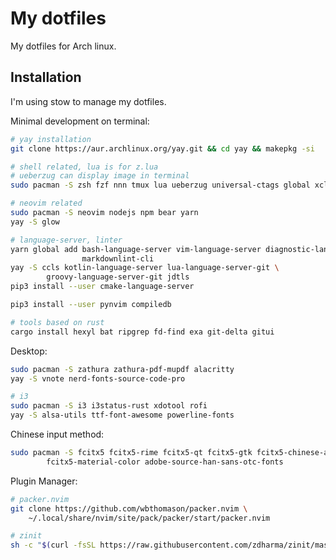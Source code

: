 # My dotfiles

My dotfiles for Arch linux.

## Installation

I'm using stow to manage my dotfiles.

Minimal development on terminal:

```sh
# yay installation
git clone https://aur.archlinux.org/yay.git && cd yay && makepkg -si

# shell related, lua is for z.lua
# ueberzug can display image in terminal
sudo pacman -S zsh fzf nnn tmux lua ueberzug universal-ctags global xclip

# neovim related
sudo pacman -S neovim nodejs npm bear yarn
yay -S glow

# language-server, linter
yarn global add bash-language-server vim-language-server diagnostic-languageserver \
                markdownlint-cli
yay -S ccls kotlin-language-server lua-language-server-git \
        groovy-language-server-git jdtls
pip3 install --user cmake-language-server

pip3 install --user pynvim compiledb

# tools based on rust
cargo install hexyl bat ripgrep fd-find exa git-delta gitui
```

Desktop:

```sh
sudo pacman -S zathura zathura-pdf-mupdf alacritty
yay -S vnote nerd-fonts-source-code-pro

# i3
sudo pacman -S i3 i3status-rust xdotool rofi
yay -S alsa-utils ttf-font-awesome powerline-fonts
```

Chinese input method:

```sh
sudo pacman -S fcitx5 fcitx5-rime fcitx5-qt fcitx5-gtk fcitx5-chinese-addons \
        fcitx5-material-color adobe-source-han-sans-otc-fonts
```

Plugin Manager:

```sh
# packer.nvim
git clone https://github.com/wbthomason/packer.nvim \
    ~/.local/share/nvim/site/pack/packer/start/packer.nvim

# zinit
sh -c "$(curl -fsSL https://raw.githubusercontent.com/zdharma/zinit/master/doc/install.sh)"
```

